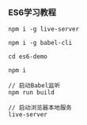 ### ES6学习教程

```
npm i -g live-server

npm i -g babel-cli

cd es6-demo

npm i

// 启动Babel监听
npm run build

// 启动浏览器本地服务
live-server
```

